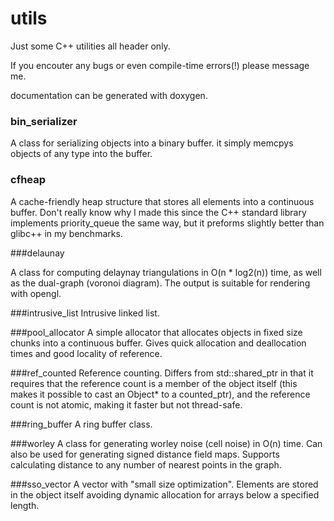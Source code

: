# utils
Just some C++ utilities all header only.

If you encouter any bugs or even compile-time errors(!) please message me.

documentation can be generated with doxygen.

### bin_serializer
A class for serializing objects into a binary buffer. it simply memcpys objects of any type into the buffer.

### cfheap

A cache-friendly heap structure that stores all elements into a continuous buffer. Don't really know why I made this since the C++ standard library implements priority\_queue the same way, but it preforms slightly better than glibc++ in my benchmarks.

###delaunay

A class for computing delaynay triangulations in O(n \* log2(n)) time, as well as the dual-graph (voronoi diagram). The output is suitable for rendering with opengl.

###intrusive_list
Intrusive linked list.

###pool_allocator
A simple allocator that allocates objects in fixed size chunks into a continuous buffer. Gives quick allocation and deallocation times and good locality of reference.

###ref_counted
Reference counting. Differs from std::shared\_ptr in that it requires that the reference count is a member of the object itself (this makes it possible to cast an Object\* to a counted\_ptr<Object>), and the reference count is not atomic, making it faster but not thread-safe.

###ring_buffer
A ring buffer class.

###worley
A class for generating worley noise (cell noise) in O(n) time. Can also be used for generating signed distance field maps. Supports calculating distance to any number of nearest points in the graph.

###sso_vector
A vector with "small size optimization". Elements are stored in the object itself avoiding dynamic allocation for arrays below a specified length.
